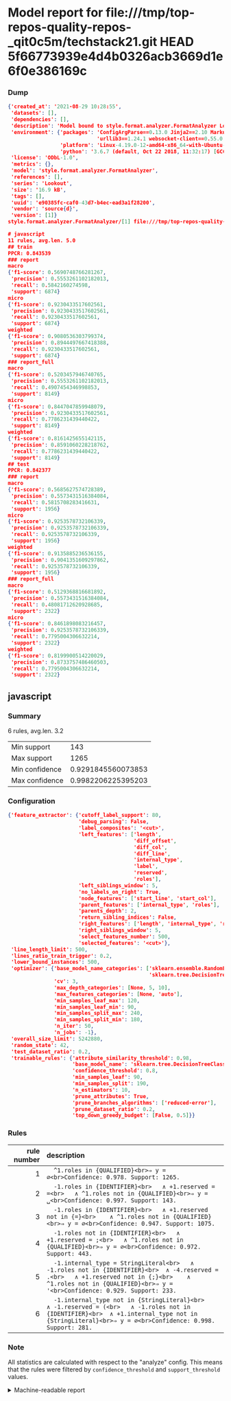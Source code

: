 # Model report for file:///tmp/top-repos-quality-repos-_qit0c5m/techstack21.git HEAD 5f66773939e4d4b0326acb3669d1e6f0e386169c

### Dump

```json
{'created_at': '2021-08-29 10:28:55',
 'datasets': [],
 'dependencies': [],
 'description': 'Model bound to style.format.analyzer.FormatAnalyzer Lookout analyzer.',
 'environment': {'packages': 'ConfigArgParse==0.13.0 Jinja2==2.10 MarkupSafe==1.1.1 PyStemmer==1.3.0 PyYAML==5.1 Pympler==0.5 SQLAlchemy==1.2.10 SQLAlchemy-Utils==0.33.3 asdf==2.3.2 bblfsh==2.12.7 boto==2.49.0 boto3==1.9.130 botocore==1.12.130 cachetools==2.0.1 certifi==2019.3.9 chardet==3.0.4 clint==0.5.1 docker==3.7.0 docker-pycreds==0.4.0 dulwich==0.19.11 grpcio==1.19.0 grpcio-tools==1.19.0 humanfriendly==4.16.1 humanize==0.5.1 idna==2.8 jmespath==0.9.4 jsonschema==2.6.0 lookout-sdk==0.4.1 lookout-sdk-ml==0.19.0 lookout-style==0.2.0 lz4==2.1.6 modelforge==0.12.1 numpy==1.16.2 packaging==19.0 pandas==0.22.0 pip==19.0.3 protobuf==3.7.0 psycopg2-binary==2.7.5 pygtrie==2.3 pyparsing==2.3.1 python-dateutil==2.8.0 python-igraph==0.7.1.post6 pytz==2019.1 requests==2.21.0 requirements-parser==0.2.0 scikit-learn==0.20.1 scikit-optimize==0.5.2 scipy==1.2.1 semantic-version==2.6.0 setuptools==40.8.0 six==1.12.0 smart-open==1.8.1 sourced-ml==0.8.2 spdx==2.5.0 stringcase==1.2.0 tabulate==0.8.2 tqdm==4.31.1 '
                             'urllib3==1.24.1 websocket-client==0.55.0 xxhash==1.3.0',
                 'platform': 'Linux-4.19.0-12-amd64-x86_64-with-Ubuntu-18.04-bionic',
                 'python': '3.6.7 (default, Oct 22 2018, 11:32:17) [GCC 8.2.0]'},
 'license': 'ODbL-1.0',
 'metrics': {},
 'model': 'style.format.analyzer.FormatAnalyzer',
 'references': [],
 'series': 'Lookout',
 'size': '16.9 kB',
 'tags': [],
 'uuid': 'e90385fc-caf0-43d7-b4ec-ead3a1f28200',
 'vendor': 'source{d}',
 'version': [1]}
style.format.analyzer.FormatAnalyzer/[1] file:///tmp/top-repos-quality-repos-_qit0c5m/techstack21.git 5f66773939e4d4b0326acb3669d1e6f0e386169c

# javascript
11 rules, avg.len. 5.0
## train
PPCR: 0.843539
### report
macro
{'f1-score': 0.5690748766281267,
 'precision': 0.5553261102182013,
 'recall': 0.5842160274598,
 'support': 6874}
micro
{'f1-score': 0.9230433517602561,
 'precision': 0.9230433517602561,
 'recall': 0.9230433517602561,
 'support': 6874}
weighted
{'f1-score': 0.9080536303799374,
 'precision': 0.8944497667418388,
 'recall': 0.9230433517602561,
 'support': 6874}
### report_full
macro
{'f1-score': 0.5203457946740765,
 'precision': 0.5553261102182013,
 'recall': 0.4907454346998853,
 'support': 8149}
micro
{'f1-score': 0.8447047859948079,
 'precision': 0.9230433517602561,
 'recall': 0.7786231439440422,
 'support': 8149}
weighted
{'f1-score': 0.8161425655142115,
 'precision': 0.8591060228218762,
 'recall': 0.7786231439440422,
 'support': 8149}
## test
PPCR: 0.842377
### report
macro
{'f1-score': 0.5685627574728389,
 'precision': 0.5573431516384084,
 'recall': 0.5815708283416631,
 'support': 1956}
micro
{'f1-score': 0.9253578732106339,
 'precision': 0.9253578732106339,
 'recall': 0.9253578732106339,
 'support': 1956}
weighted
{'f1-score': 0.9135885236536155,
 'precision': 0.9041351609297862,
 'recall': 0.9253578732106339,
 'support': 1956}
### report_full
macro
{'f1-score': 0.5129368816681892,
 'precision': 0.5573431516384084,
 'recall': 0.48081712620928685,
 'support': 2322}
micro
{'f1-score': 0.8461898083216457,
 'precision': 0.9253578732106339,
 'recall': 0.7795004306632214,
 'support': 2322}
weighted
{'f1-score': 0.8199900514220029,
 'precision': 0.8733757486460503,
 'recall': 0.7795004306632214,
 'support': 2322}
```

## javascript
### Summary
6 rules, avg.len. 3.2

| | |
|-|-|
|Min support|143|
|Max support|1265|
|Min confidence|0.9291845560073853|
|Max confidence|0.9982206225395203|

### Configuration

```json
{'feature_extractor': {'cutoff_label_support': 80,
                       'debug_parsing': False,
                       'label_composites': '<cut>',
                       'left_features': ['length',
                                         'diff_offset',
                                         'diff_col',
                                         'diff_line',
                                         'internal_type',
                                         'label',
                                         'reserved',
                                         'roles'],
                       'left_siblings_window': 5,
                       'no_labels_on_right': True,
                       'node_features': ['start_line', 'start_col'],
                       'parent_features': ['internal_type', 'roles'],
                       'parents_depth': 2,
                       'return_sibling_indices': False,
                       'right_features': ['length', 'internal_type', 'reserved', 'roles'],
                       'right_siblings_window': 5,
                       'select_features_number': 500,
                       'selected_features': '<cut>'},
 'line_length_limit': 500,
 'lines_ratio_train_trigger': 0.2,
 'lower_bound_instances': 500,
 'optimizer': {'base_model_name_categories': ['sklearn.ensemble.RandomForestClassifier',
                                              'sklearn.tree.DecisionTreeClassifier'],
               'cv': 3,
               'max_depth_categories': [None, 5, 10],
               'max_features_categories': [None, 'auto'],
               'min_samples_leaf_max': 120,
               'min_samples_leaf_min': 90,
               'min_samples_split_max': 240,
               'min_samples_split_min': 180,
               'n_iter': 50,
               'n_jobs': -1},
 'overall_size_limit': 5242880,
 'random_state': 42,
 'test_dataset_ratio': 0.2,
 'trainable_rules': {'attribute_similarity_threshold': 0.98,
                     'base_model_name': 'sklearn.tree.DecisionTreeClassifier',
                     'confidence_threshold': 0.8,
                     'min_samples_leaf': 90,
                     'min_samples_split': 190,
                     'n_estimators': 10,
                     'prune_attributes': True,
                     'prune_branches_algorithms': ['reduced-error'],
                     'prune_dataset_ratio': 0.2,
                     'top_down_greedy_budget': [False, 0.5]}}
```

### Rules

| rule number | description |
|----:|:-----|
| 1 | `  ^1.roles in {QUALIFIED}<br>⇒ y = ∅<br>Confidence: 0.978. Support: 1265.` |
| 2 | `  -1.roles in {IDENTIFIER}<br>	∧ +1.reserved = =<br>	∧ ^1.roles not in {QUALIFIED}<br>⇒ y = ␣<br>Confidence: 0.997. Support: 143.` |
| 3 | `  -1.roles in {IDENTIFIER}<br>	∧ +1.reserved not in {=}<br>	∧ ^1.roles not in {QUALIFIED}<br>⇒ y = ∅<br>Confidence: 0.947. Support: 1075.` |
| 4 | `  -1.roles not in {IDENTIFIER}<br>	∧ +1.reserved = ;<br>	∧ ^1.roles not in {QUALIFIED}<br>⇒ y = ∅<br>Confidence: 0.972. Support: 443.` |
| 5 | `  -1.internal_type = StringLiteral<br>	∧ -1.roles not in {IDENTIFIER}<br>	∧ -4.reserved = .<br>	∧ +1.reserved not in {;}<br>	∧ ^1.roles not in {QUALIFIED}<br>⇒ y = '<br>Confidence: 0.929. Support: 233.` |
| 6 | `  -1.internal_type not in {StringLiteral}<br>	∧ -1.reserved = (<br>	∧ -1.roles not in {IDENTIFIER}<br>	∧ +1.internal_type not in {StringLiteral}<br>⇒ y = ∅<br>Confidence: 0.998. Support: 281.` |

### Note
All statistics are calculated with respect to the "analyze" config. This means that the rules were filtered by
`confidence_threshold` and `support_threshold` values.

<details>
    <summary>Machine-readable report</summary>
```json
{"javascript": {"avg_rule_len": 3.1666666666666665, "max_conf": 0.9982206225395203, "max_support": 1265, "min_conf": 0.9291845560073853, "min_support": 143, "num_rules": 6}}
```
</details>
